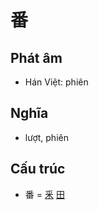 # 番

## Phát âm
* Hán Việt: phiên

## Nghĩa
* lượt, phiên

## Cấu trúc
* 番 = [釆](釆.md) [田](田.md)

<script>window.HANZI_FIELD='番';</script>